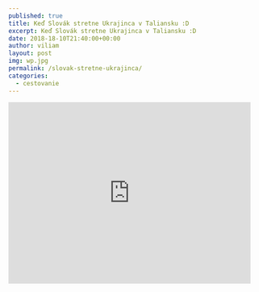 ```yaml
---
published: true
title: Keď Slovák stretne Ukrajinca v Taliansku :D
excerpt: Keď Slovák stretne Ukrajinca v Taliansku :D
date: 2018-18-10T21:40:00+00:00
author: viliam
layout: post
img: wp.jpg
permalink: /slovak-stretne-ukrajinca/
categories:
  - cestovanie
---
```


<iframe width="480" height="360" src="https://www.youtube.com/embed/F4cMvhRXEV8" frameborder="0"> </iframe>
